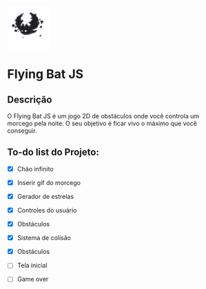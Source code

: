 <img src="./bat.gif" width = 100 height=100/>

# Flying Bat JS

## Descrição
O Flying Bat JS é um jogo 2D de obstáculos onde você controla um morcego pela noite. O seu objetivo é ficar vivo o máximo que você conseguir.

## To-do list do Projeto:
- [x] Chão infinito
- [x] Inserir gif do morcego
- [x] Gerador de estrelas
- [x] Controles do usuário
- [x] Obstáculos
- [x] Sistema de colisão
- [x] Obstáculos
- [ ] Tela inicial
- [ ] Game over

